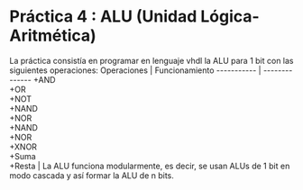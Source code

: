 # Práctica 4 : ALU (Unidad Lógica-Aritmética)
La práctica consistía en programar en lenguaje vhdl la ALU para 1 bit con las
siguientes operaciones:
Operaciones | Funcionamiento 
----------- | --------------
+AND  
+OR  
+NOT  
+NAND  
+NOR  
+NAND  
+NOR  
+XNOR  
+Suma  
+Resta  | La ALU funciona modularmente, es decir, se usan ALUs de 1 bit en modo cascada y así formar la ALU de n bits. 




